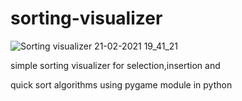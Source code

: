 # sorting-visualizer

![Sorting visualizer 21-02-2021 19_41_21](https://user-images.githubusercontent.com/71716685/108627874-b4eb8500-747d-11eb-8e6f-33e5d6997c4c.png)

simple sorting visualizer for selection,insertion and

quick sort algorithms using pygame module in python
